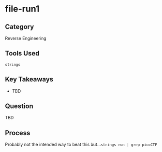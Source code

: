 # file-run1

## Category

Reverse Engineering

## Tools Used

`strings`

## Key Takeaways

- TBD

## Question

TBD

## Process

Probably not the intended way to beat this but...`strings run | grep picoCTF`
